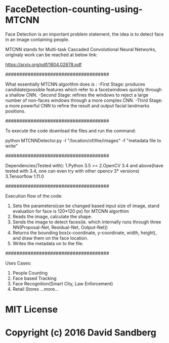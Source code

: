 # FaceDetection-counting-using-MTCNN
Face Detection is an important problem statement, the idea is to detect face in an image containing people.

MTCNN stands for Multi-task Cascaded Convolutional Neural Networks, originaly work can be reached at below link:

https://arxiv.org/pdf/1604.02878.pdf

#####################################

What essentially MTCNN algorithm does is :
-First Stage: produces candidate(possible features which refer to a face)windows quickly through a shallow CNN.
-Second Stage: refines the windows to reject a large number of non-faces windows through a more complex CNN.
-Third Stage: a more powerful CNN to refine the result and output facial landmarks positions.

#####################################

To execute the code download the files 
and run the command:

python MTCNNDetector.py -l "/location/of/the/images" -f "metadata file to write"

#####################################

Dependencies(Tested with):
1.Python 3.5 >=
2.OpenCV 3.4 and above(have tested with 3.4, one can even try with other opencv 3* versions)
3.Tensorflow 1.11.0

#####################################

Execution flow of the code:
1. Sets the parameters(can be changed based input size of image, stand evaluation for face is 120*120 px) for MTCNN algorthim
2. Reads the image, calculate the shape.
3. Sends the image to detect faces(ie. which internally runs through three NN(Proposal-Net, Residual-Net, Output-Net))
4. Returns the bounding box(x-coordinate, y-coordinate, width, height), and draw them on the face location.
5. Writes the metadata on to the file.

#####################################

Uses Cases:
1. People Counting
2. Face based Tracking
3. Face Recognition(Smart City, Law Enforcement)
4. Retail Stores
...more...

# MIT License
# 
# Copyright (c) 2016 David Sandberg
# 
